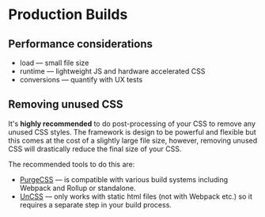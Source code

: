 # Production Builds

## Performance considerations

* load — small file size
* runtime — lightweight JS and hardware accelerated CSS
* conversions — quantify with UX tests

## Removing unused CSS

It's **highly recommended** to do post-processing of your CSS to remove any unused CSS styles. The framework is design to be powerful and flexible but this comes at the cost of a slightly large file size, however, removing unused CSS will drastically reduce the final size of your CSS.

The recommended tools to do this are:

* [PurgeCSS](https://github.com/FullHuman/purgecss) — is compatible with various build systems including Webpack and Rollup or standalone.
* [UnCSS](https://github.com/giakki/uncss) — only works with static html files (not with Webpack etc.) so it requires a separate step in your build process.
